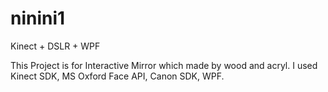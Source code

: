 # ninini1
Kinect + DSLR + WPF

This Project is for Interactive Mirror which made by wood and acryl.
I used Kinect SDK, MS Oxford Face API, Canon SDK, WPF.
